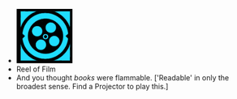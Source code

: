 - ![image.png](../assets/image_1701053797819_0.png)
- Reel of Film
- And you thought <i>books</i> were flammable. ['Readable' in only the broadest sense. Find a Projector to play this.]